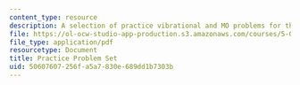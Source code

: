 ```yaml
---
content_type: resource
description: A selection of practice vibrational and MO problems for the final exam.
file: https://ol-ocw-studio-app-production.s3.amazonaws.com/courses/5-04-principles-of-inorganic-chemistry-ii-fall-2008/50607607256fa5a7830e689dd1b7303b_5_04_f08_ps5.pdf
file_type: application/pdf
resourcetype: Document
title: Practice Problem Set
uid: 50607607-256f-a5a7-830e-689dd1b7303b
---
```

